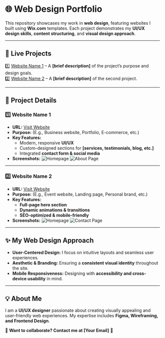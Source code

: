 # 🌐 Web Design Portfolio

This repository showcases my work in **web design**, featuring websites I built using **Wix.com** templates. Each project demonstrates my **UI/UX design skills**, **content structuring**, and **visual design approach**.

---

## 🔗 Live Projects
1️⃣ [Website Name 1](https://yourwebsite1.com) – A **[brief description]** of the project’s purpose and design goals.  
2️⃣ [Website Name 2](https://yourwebsite2.com) – A **[brief description]** of the second project.

---

## 📌 Project Details

### **1️⃣ Website Name 1**
- **URL:** [Visit Website](https://yourwebsite1.com)
- **Purpose:** (E.g., Business website, Portfolio, E-commerce, etc.)
- **Key Features:**
  - Modern, responsive **UI/UX**
  - Custom-designed sections for **[services, testimonials, blog, etc.]**
  - Integrated **contact form & social media**
- **Screenshots:**
  ![Homepage](website1/screenshots/homepage.png)
  ![About Page](website1/screenshots/about_page.png)

---

### **2️⃣ Website Name 2**
- **URL:** [Visit Website](https://yourwebsite2.com)
- **Purpose:** (E.g., Event website, Landing page, Personal brand, etc.)
- **Key Features:**
  - **Full-page hero section**
  - **Dynamic animations & transitions**
  - **SEO-optimized & mobile-friendly**
- **Screenshots:**
  ![Homepage](website2/screenshots/homepage.png)
  ![Contact Page](website2/screenshots/contact_page.png)

---

## ✨ My Web Design Approach
- **User-Centered Design:** I focus on intuitive layouts and seamless user experiences.
- **Aesthetic & Branding:** Ensuring a **consistent visual identity** throughout the site.
- **Mobile Responsiveness:** Designing with **accessibility and cross-device usability** in mind.

---

## 💡 About Me
I am a **UI/UX designer** passionate about creating visually appealing and user-friendly web experiences. My expertise includes **Figma, Wireframing, and Frontend Design**.

📩 **Want to collaborate? Contact me at [Your Email]** 🚀
